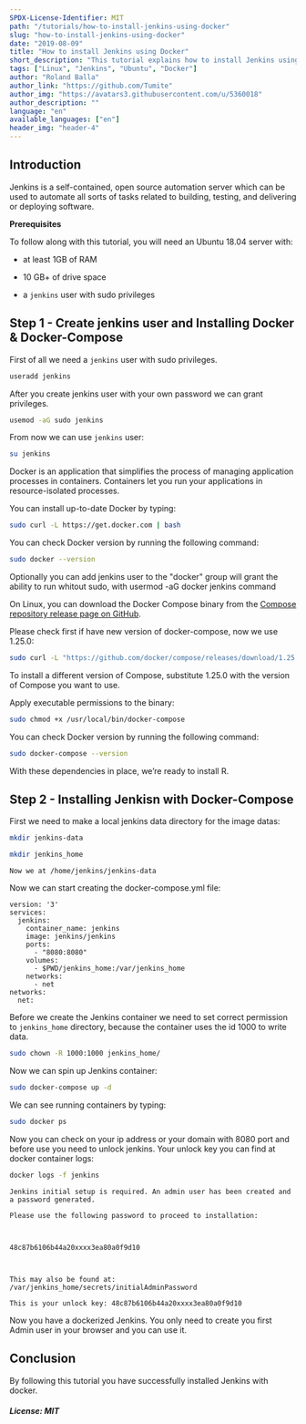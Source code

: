 ```yaml
---
SPDX-License-Identifier: MIT
path: "/tutorials/how-to-install-jenkins-using-docker"
slug: "how-to-install-jenkins-using-docker"
date: "2019-08-09"
title: "How to install Jenkins using Docker"
short_description: "This tutorial explains how to install Jenkins using Docker"
tags: ["Linux", "Jenkins", "Ubuntu", "Docker"]
author: "Roland Balla"
author_link: "https://github.com/Tumite"
author_img: "https://avatars3.githubusercontent.com/u/5360018"
author_description: ""
language: "en"
available_languages: ["en"]
header_img: "header-4"
---
```

## Introduction
Jenkins is a self-contained, open source automation server which can be used to automate all sorts of tasks related to building, testing, and delivering or deploying software.

**Prerequisites**  

To follow along with this tutorial, you will need an Ubuntu 18.04 server with:

* at least 1GB of RAM

* 10 GB+ of drive space

* a `jenkins` user with sudo privileges

## Step 1 - Create jenkins user and Installing Docker & Docker-Compose

First of all we need a `jenkins` user with sudo privileges.
```bash
useradd jenkins
```
After you create jenkins user with your own password we can grant privileges.
```bash
usemod -aG sudo jenkins
```
From now we can use `jenkins` user:
```bash
su jenkins
```
Docker is an application that simplifies the process of managing application processes in containers. Containers let you run your applications in resource-isolated processes.

You can install up-to-date Docker by typing:

```bash
sudo curl -L https://get.docker.com | bash
```

You can check Docker version by running the following command:

```bash
sudo docker --version
```

Optionally you can add jenkins user to the "docker" group will grant the ability to run whitout sudo, with usermod -aG docker jenkins command

On Linux, you can download the Docker Compose binary from the [Compose repository release page on GitHub](https://github.com/docker/compose/releases).

Please check first if have new version of docker-compose, now we use 1.25.0:

```bash
sudo curl -L "https://github.com/docker/compose/releases/download/1.25.0/docker-compose-$(uname -s)-$(uname -m)" -o /usr/local/bin/docker-compose
```

To install a different version of Compose, substitute 1.25.0 with the version of Compose you want to use.

Apply executable permissions to the binary:

```bash
sudo chmod +x /usr/local/bin/docker-compose
```

You can check Docker version by running the following command:

```bash
sudo docker-compose --version
```

With these dependencies in place, we’re ready to install R.

## Step 2 - Installing Jenkisn with Docker-Compose

First we need to make a local jenkins data directory for the image datas:

```bash
mkdir jenkins-data

mkdir jenkins_home
```
`Now we at /home/jenkins/jenkins-data`

Now we can start creating the docker-compose.yml file:

  

	version: '3'
	services:
	  jenkins:
	    container_name: jenkins
	    image: jenkins/jenkins
	    ports:
	      - "8080:8080"
	    volumes:
	      - $PWD/jenkins_home:/var/jenkins_home
	    networks:
	      - net
	networks:
	  net:

Before we create the Jenkins container we need to set correct permission to `jenkins_home` directory, because the container uses the id 1000 to write data.

```bash
sudo chown -R 1000:1000 jenkins_home/
```

Now we can spin up Jenkins container:

```bash
sudo docker-compose up -d
```

We can see running containers by typing:

```bash
sudo docker ps
```

Now you can check on your ip address or your domain with 8080 port and before use you need to unlock jenkins. Your unlock key you can find at docker container logs:

```bash
docker logs -f jenkins
```

  
	
	Jenkins initial setup is required. An admin user has been created and a password generated.

	Please use the following password to proceed to installation:

	  

	48c87b6106b44a20xxxx3ea80a0f9d10

	  

	This may also be found at: /var/jenkins_home/secrets/initialAdminPassword

  
`This is your unlock key: 48c87b6106b44a20xxxx3ea80a0f9d10`

Now you have a dockerized Jenkins. You only need to create you first Admin user in your browser and you can use it.
  
## Conclusion

By following this tutorial you have successfully installed Jenkins with docker.

##### License: MIT

<!--

Contributor's Certificate of Origin

By making a contribution to this project, I certify that:

(a) The contribution was created in whole or in part by me and I have
    the right to submit it under the license indicated in the file; or

(b) The contribution is based upon previous work that, to the best of my
    knowledge, is covered under an appropriate license and I have the
    right under that license to submit that work with modifications,
    whether created in whole or in part by me, under the same license
    (unless I am permitted to submit under a different license), as
    indicated in the file; or

(c) The contribution was provided directly to me by some other person
    who certified (a), (b) or (c) and I have not modified it.

(d) I understand and agree that this project and the contribution are
    public and that a record of the contribution (including all personal
    information I submit with it, including my sign-off) is maintained
    indefinitely and may be redistributed consistent with this project
    or the license(s) involved.

Signed-off-by: Roland Balla balla.roland96@gmail.com

-->